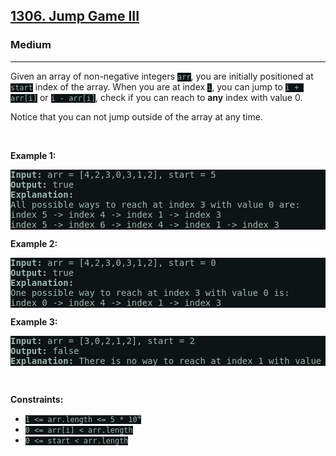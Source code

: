 <h2><a href="https://leetcode.com/problems/jump-game-iii/">1306. Jump Game III</a></h2><h3>Medium</h3><hr><div><p>Given an array of non-negative integers <code style="background-color: rgb(14, 19, 22) !important; color: rgb(157, 185, 172) !important;">arr</code>, you are initially positioned at <code style="background-color: rgb(14, 19, 22) !important; color: rgb(157, 185, 172) !important;">start</code>&nbsp;index of the array. When you are at index <code style="background-color: rgb(14, 19, 22) !important; color: rgb(157, 185, 172) !important;">i</code>, you can jump&nbsp;to <code style="background-color: rgb(14, 19, 22) !important; color: rgb(157, 185, 172) !important;">i + arr[i]</code> or <code style="background-color: rgb(14, 19, 22) !important; color: rgb(157, 185, 172) !important;">i - arr[i]</code>, check if you can reach to <strong>any</strong> index with value 0.</p>

<p>Notice that you can not jump outside of the array at any time.</p>

<p>&nbsp;</p>
<p><strong>Example 1:</strong></p>

<pre style="background-color: rgb(14, 19, 22) !important; color: rgb(156, 186, 172) !important;"><strong>Input:</strong> arr = [4,2,3,0,3,1,2], start = 5
<strong>Output:</strong> true
<strong>Explanation:</strong> 
All possible ways to reach at index 3 with value 0 are: 
index 5 -&gt; index 4 -&gt; index 1 -&gt; index 3 
index 5 -&gt; index 6 -&gt; index 4 -&gt; index 1 -&gt; index 3 
</pre>

<p><strong>Example 2:</strong></p>

<pre style="background-color: rgb(14, 19, 22) !important; color: rgb(156, 186, 172) !important;"><strong>Input:</strong> arr = [4,2,3,0,3,1,2], start = 0
<strong>Output:</strong> true 
<strong>Explanation: 
</strong>One possible way to reach at index 3 with value 0 is: 
index 0 -&gt; index 4 -&gt; index 1 -&gt; index 3
</pre>

<p><strong>Example 3:</strong></p>

<pre style="background-color: rgb(14, 19, 22) !important; color: rgb(156, 186, 172) !important;"><strong>Input:</strong> arr = [3,0,2,1,2], start = 2
<strong>Output:</strong> false
<strong>Explanation: </strong>There is no way to reach at index 1 with value 0.
</pre>

<p>&nbsp;</p>
<p><strong>Constraints:</strong></p>

<ul>
	<li><code style="background-color: rgb(14, 19, 22) !important; color: rgb(157, 185, 172) !important;">1 &lt;= arr.length &lt;= 5 * 10<sup>4</sup></code></li>
	<li><code style="background-color: rgb(14, 19, 22) !important; color: rgb(157, 185, 172) !important;">0 &lt;= arr[i] &lt;&nbsp;arr.length</code></li>
	<li><code style="background-color: rgb(14, 19, 22) !important; color: rgb(157, 185, 172) !important;">0 &lt;= start &lt; arr.length</code></li>
</ul>
</div>